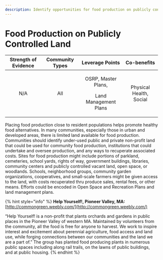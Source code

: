 ```yaml
---
description: Identify opportunities for food production on publicly controlled land
---
```


# Food Production on Publicly Controlled Land

<table>
  <thead>
    <tr>
      <th style="text-align:center">Strength of Evidence</th>
      <th style="text-align:center">Community Types</th>
      <th style="text-align:center">Leverage Points</th>
      <th style="text-align:center">Co-benefits</th>
    </tr>
  </thead>
  <tbody>
    <tr>
      <td style="text-align:center">N/A</td>
      <td style="text-align:center">All</td>
      <td style="text-align:center">
        <p>OSRP, Master Plans,</p>
        <p>Land Management Plans</p>
      </td>
      <td style="text-align:center">Physical Health, Social</td>
    </tr>
  </tbody>
</table>

Placing food production close to resident populations helps promote healthy food alternatives. In many communities, especially those in urban and developed areas, there is limited land available for food production. Communities should identify under-used public and private non-profit land that could be used for community food production, institutions that could undertake and oversee production, and any ways to recuperate associated costs. Sites for food production might include portions of parkland, cemeteries, school yards, rights of way, government buildings, libraries, community centers and publicly controlled vacant land, open space, or woodlands. Schools, neighborhood groups, community garden organizations, cooperatives, and small-scale farmers might be given access to the land, with costs recuperated thru produce sales, rental fees, or other means. Efforts could be encoded in Open Space and Recreation Plans and land management plans.

{% hint style="info" %}
**Help Yourself!, Pioneer Valley, MA:** [http://commongreen.weebly.com/](http://commongreen.weebly.com/)

“Help Yourself! is a non-profit that plants orchards and gardens in public places in the Pioneer Valley of western MA. Maintained by volunteers from the community, all the food is free for anyone to harvest. We work to inspire interest and excitement about perennial agriculture, food access and land use, while forging connections between our communities and the land we are a part of.” The group has planted food producing plants in numerous public spaces including along rail trails, on the lawns of public buildings, and at public housing.
{% endhint %}

